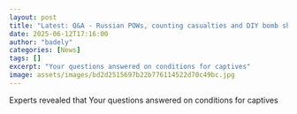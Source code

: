 ```yaml
---
layout: post
title: "Latest: Q&A - Russian POWs, counting casualties and DIY bomb shelters"
date: 2025-06-12T17:16:00
author: "badely"
categories: [News]
tags: []
excerpt: "Your questions answered on conditions for captives"
image: assets/images/bd2d2515697b22b776114522d70c49bc.jpg
---
```


Experts revealed that Your questions answered on conditions for captives

